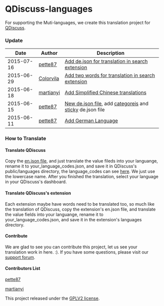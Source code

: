 QDiscuss-languages
====================

For supporting the Muti-languages, we create this  translation  project for [QDiscuss](http://colorvila.com/qdiscuss-plugin/).

### Update

| Date				| Author			| Description											 |
| ----------------- | ----------------- | ------------------------------------------------------ |
| 2015-07-16    |  [pette87](https://github.com/pette87)  | [Add de.json for translation in search extension](https://github.com/ColorVila/QDiscuss-languages/commit/74bc5528be6bed38ff9bd85c18a9f714385a48bc)
| 2015-06-29    |  [Colorvila](https://github.com/colorvila)  | [Add two words for translation in search extension](https://github.com/ColorVila/QDiscuss-languages/commit/fd9f77d7fdefe44c7797db25a906e6de69a38663)
| 2015-06-18		| [martianyi](https://github.com/martianyi)			| [Add Simplified Chinese translations](https://github.com/ColorVila/QDiscuss-languages/commit/60dfdab1ed435165f946d65aa9320b342763f530)			 |
| 2015-06-15		| [pette87](https://github.com/pette87) 			| [New de.json file](https://github.com/ColorVila/QDiscuss-languages/commit/441cdce143584bbe7931a8a56bf94b1545e587d7), add [categoreis](https://github.com/ColorVila/QDiscuss-languages/commit/df626a89429c089e8666dbb4c6cab628bcdfc337) and [sticky](https://github.com/ColorVila/QDiscuss-languages/commit/d61b76aa33e8dab906a3a5cf1ae9dbc7c32bc7d2) de.json file 	                     |
| 2015-06-11        | [pette87](https://github.com/pette87)  | [Add German Language](https://github.com/ColorVila/QDiscuss-languages/commit/a3ca6a5d82f3b90bdd17d7c0e39429ef7f790677)


### How to Translate

#### Translate QDiscuss

Copy the [en.json file](https://github.com/ColorVila/QDiscuss-languages/blob/master/qdiscuss/en.json), and just translate the value fileds into your languange, rename it to your_language_codes.json, and save it in QDiscuss's public/languages directory, the language_codes can see [here](http://www.sitepoint.com/web-foundations/iso-2-letter-language-codes/). We just use the lowercase name. After you finished the translation, select your language in your QDiscuss's dashboard.

#### Translate QDiscuss's extension

Each extension maybe have words need to be translated too, so much like the translation of QDiscuss, copy the extension's en.json file, and translate the value fields into your languange, rename it to your_language_codes.json, and save it in the extension's  languages directory.

#### Contribute

We are glad to see you can contribute this project, let us see your translation work in here. :). If you have some questions, please visit our [support forum](http://colorvila.com/qdiscuss).

#### Contributors List

[pette87](https://github.com/pette87)

[martianyi](https://github.com/martianyi)

This project released under the [GPLV2 license](https://github.com/ColorVila/QDiscuss-languages/blob/master/license.txt).

